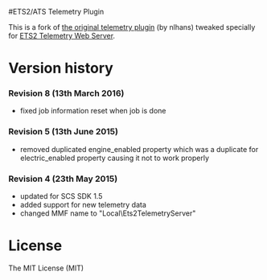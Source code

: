 #ETS2/ATS Telemetry Plugin

This is a fork of [the original telemetry plugin](https://github.com/nlhans/ets2-sdk-plugin) (by nlhans) tweaked specially for [ETS2 Telemetry Web Server](https://github.com/Funbit/ets2-telemetry-server).
 
# Version history

### Revision 8 (13th March 2016)

- fixed job information reset when job is done

### Revision 5 (13th June 2015)

- removed duplicated engine\_enabled property which was a duplicate for electric\_enabled property causing it not to work properly

### Revision 4 (23th May 2015)

- updated for SCS SDK 1.5
- added support for new telemetry data
- changed MMF name to "Local\\Ets2TelemetryServer"

# License

The MIT License (MIT)
